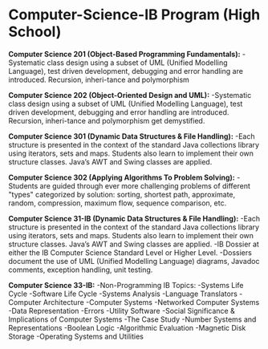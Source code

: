 # Computer-Science-IB Program (High School)

**Computer Science 201 (Object-Based Programming Fundamentals):**
-Systematic class design using a subset of UML (Unified Modelling Language), test driven development, debugging and error handling are introduced. Recursion, inheri-tance and polymorphism

**Computer Science 202 (Object-Oriented Design and UML):**
-Systematic class design using a subset of UML (Unified Modelling Language), test driven development, debugging and error handling are introduced. Recursion, inheri-tance and polymorphism get demystified.

**Computer Science 301 (Dynamic Data Structures & File Handling):**
-Each structure is presented in the context of the standard Java collections library using iterators, sets and maps. Students also learn to implement their own structure classes. Java’s AWT and Swing classes are applied.

**Computer Science 302 (Applying Algorithms To Problem Solving):**
-Students are guided through ever more challenging problems of different "types" categorized by solution: sorting, shortest path, approximate, random, compression, maximum flow, sequence comparison, etc.

**Computer Science 31-IB (Dynamic Data Structures & File Handling):**
-Each structure is presented in the context of the standard Java collections library using iterators, sets and maps. Students also learn to implement their own structure classes. Java’s AWT and Swing classes are applied.
-IB Dossier at either the IB Computer Science Standard Level or Higher Level.
-Dossiers document the use of UML (Unified Modelling Language) diagrams, Javadoc comments, exception handling, unit testing.

**Computer Science 33-IB:**
-Non-Programming IB Topics:
  -Systems Life Cycle
  -Software Life Cycle
  -Systems Analysis
  -Language Translators
  -Computer Architecture
  -Computer Systems
  -Networked Computer Systems
  -Data Representation
  -Errors
  -Utility Software
  -Social Significance & Implications of Computer Systems
  -The Case Study
  -Number Systems and Representations
  -Boolean Logic
  -Algorithmic Evaluation
  -Magnetic Disk Storage
  -Operating Systems and Utilities
